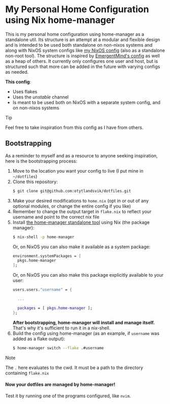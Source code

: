 # My Personal Home Configuration using Nix home-manager
This is my personal home configuration using home-manager as a standalone util. Its structure is an attempt at a modular and flexible design and is intended to be used both standalone on non-nixos systems and along with NixOS system configs like [my NixOS config](https://github.com/otytlandsvik/nixos-config) (also as a standalone non-root tool).
The structure is inspired by [EmergentMind's config](https://github.com/EmergentMind/nix-config) as well as a heap of others. It currently only configures one user and host, but is structured such that more can be added in the future with varying configs as needed.

**This config**:
- Uses flakes
- Uses the _unstable_ channel
- Is meant to be used both on NixOS with a separate system config, and on non-nixos systems
> [!TIP]
> Feel free to take inspiration from this config as I have from others.

## Bootstrapping
As a reminder to myself and as a resource to anyone seeking inspiration, here is the bootstrapping process:
1. Move to the location you want your config to live (I put mine in `~/dotfiles`)
2. Clone this repository:
   ```sh
   $ git clone git@github.com:otytlandsvik/dotfiles.git
   ```
3. Make your desired modifications to `home.nix` (opt in or out of any optional modules, or change the entire config if you like)
4. Remember to change the output target in `flake.nix` to reflect your username and point to the correct nix file
5. Install [the home-manager standalone tool](https://nix-community.github.io/home-manager/) using Nix (the package manager):
   ```sh
   $ nix-shell -p home-manager
   ```
   Or, on NixOS you can also make it available as a system package:
   ```nix
   environment.systemPackages = [
     pkgs.home-manager
   ];
   ```
   Or, on NixOS you can also make this package explicitly available to your user:
   ```nix
   users.users."username" = {
   
     ...
   
     packages = [ pkgs.home-manager ];
   };
   ```
   **After bootstrapping, home-manager will install and manage itself.** That's why it's sufficient to run it in a nix-shell.
7. Build the config using home-manager (as an example, if `username` was added as a flake output):
   ```sh
   $ home-manager switch --flake .#username
   ```
> [!NOTE]
> The `.` here evaluates to the cwd. It must be a path to the directory containing `flake.nix`
#### Now your dotfiles are managed by home-manager!
Test it by running one of the programs configured, like `nvim`.

